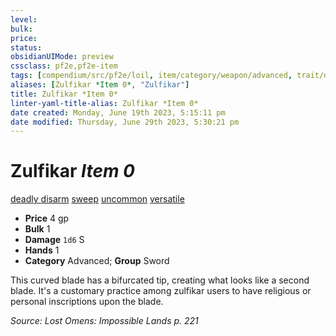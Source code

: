 ```yaml
---
level:
bulk:
price:
status:
obsidianUIMode: preview
cssclass: pf2e,pf2e-item
tags: [compendium/src/pf2e/loil, item/category/weapon/advanced, trait/deadly-d8, trait/disarm, trait/sweep, trait/uncommon, trait/versatile-p]
aliases: [Zulfikar *Item 0*, "Zulfikar"]
title: Zulfikar *Item 0*
linter-yaml-title-alias: Zulfikar *Item 0*
date created: Monday, June 19th 2023, 5:15:11 pm
date modified: Thursday, June 29th 2023, 5:30:21 pm
---
```


# Zulfikar *Item 0*

[deadly <d8>](rules/traits/deadly.md) [disarm](rules/traits/disarm.md) [sweep](rules/traits/sweep.md) [uncommon](rules/traits/uncommon.md) [versatile <P>](rules/traits/versatile.md)  

- **Price** 4 gp
- **Bulk** 1
- **Damage** `1d6` S
- **Hands** 1
- **Category** Advanced; **Group** Sword

This curved blade has a bifurcated tip, creating what looks like a second blade. It's a customary practice among zulfikar users to have religious or personal inscriptions upon the blade.

*Source: Lost Omens: Impossible Lands p. 221*
